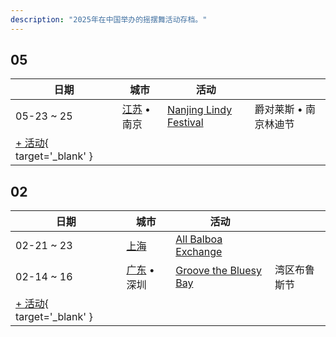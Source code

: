 ```yaml
---
description: "2025年在中国举办的摇摆舞活动存档。"
---
```


## 05

| 日期 | 城市 | 活动 | |
| --- | --- | --- | --- |
| 05-23 ~ 25 | [江苏](by_city.md#jiangsu) • 南京 | [Nanjing Lindy Festival](nanjing-lindy-festival-2025.md) | 爵对莱斯 • 南京林迪节 |
| [+ 活动](https://github.com/swingdance/events/issues/new?assignees=&labels=add+event&projects=&template=02-add_entity.yml&title=%5B2025%2Fcn%5D%20%3CName%3E&region=cn&province=&city=&org_id=&date_starts=2025-05-&date_ends=2025-05-){ target='_blank' }

## 02

| 日期 | 城市 | 活动 | |
| --- | --- | --- | --- |
| 02-21 ~ 23 | [上海](by_city.md#shanghai) | [All Balboa Exchange](all-balboa-exchange-2025.md) |  |
| 02-14 ~ 16 | [广东](by_city.md#guangdong) • 深圳 | [Groove the Bluesy Bay](groove-the-bluesy-bay-2025.md) | 湾区布鲁斯节 |
| [+ 活动](https://github.com/swingdance/events/issues/new?assignees=&labels=add+event&projects=&template=02-add_entity.yml&title=%5B2025%2Fcn%5D%20%3CName%3E&region=cn&province=&city=&org_id=&date_starts=2025-02-&date_ends=2025-02-){ target='_blank' }
